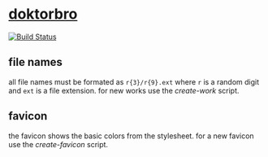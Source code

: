 # [doktorbro](https://bro.doktorbro.net/)

[![Build Status](https://travis-ci.com/doktorbro/website.svg?branch=master)](https://travis-ci.com/doktorbro/website)

## file names

all file names must be formated as `r{3}/r{9}.ext` where `r` is a random digit and `ext` is a file extension. for new works use the *create-work* script.

## favicon

the favicon shows the basic colors from the stylesheet. for a new favicon use the *create-favicon* script.
